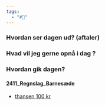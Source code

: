 ```yaml
---
tags:
  - "#📅"
---
```

### Hvordan ser dagen ud? (aftaler)


### Hvad vil jeg gerne opnå i dag ?


### Hvordan gik dagen?
#### 2411_Regnslag_Barnesæde 
-  [thansen 100 kr](https://www.thansen.dk/cykel/udstyr-og-tilbehor/cykelstol/regnslag-til-barnestol-til-cykel/n-1351314816/pn-245880176) 